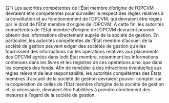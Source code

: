 (21) Les autorités compétentes de l’État membre d’origine de l’OPCVM devraient être compétentes pour surveiller le respect des règles relatives à la constitution et au fonctionnement de l’OPCVM, qui devraient être régies par le droit de l’État membre d’origine de l’OPCVM. À cette fin, les autorités compétentes de l’État membre d’origine de l’OPCVM devraient pouvoir obtenir des informations directement auprès de la société de gestion. En particulier, les autorités compétentes de l’État membre d’accueil de la société de gestion peuvent exiger des sociétés de gestion qu’elles fournissent des informations sur les opérations relatives aux placements des OPCVM agréés dans ledit État membre, notamment les informations contenues dans les livres et les registres de ces opérations ainsi que dans les comptes des fonds. Afin de remédier à des infractions éventuelles aux règles relevant de leur responsabilité, les autorités compétentes des États membres d’accueil de la société de gestion devraient pouvoir compter sur la coopération de celles de l’État membre d’origine de la société de gestion et, si nécessaire, devraient être habilitées à prendre directement des mesures à l’égard de la société de gestion.
